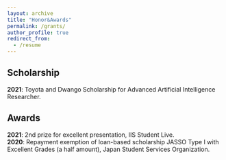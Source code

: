```yaml
---
layout: archive
title: "Honor&Awards"
permalink: /grants/
author_profile: true
redirect_from:
  - /resume
---
```


## Scholarship
__2021__: Toyota and Dwango Scholarship for Advanced Artificial Intelligence Researcher.<br>

## Awards
__2021__: 2nd prize for excellent presentation, IIS Student Live.<br>
__2020__: Repayment exemption of loan-based scholarship JASSO Type I with Excellent Grades (a half amount), Japan Student Services Organization.<br>
